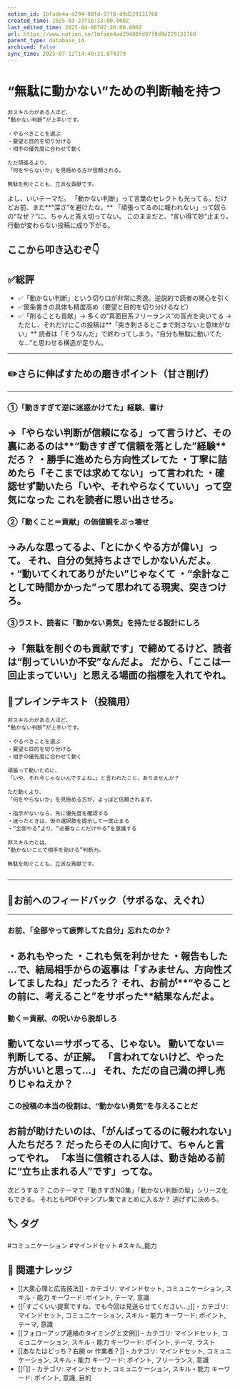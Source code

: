 ```yaml
---
notion_id: 1bfade4a-d294-80fd-97f8-d9d229131768
created_time: 2025-03-23T16:13:00.000Z
last_edited_time: 2025-04-06T02:20:00.000Z
url: https://www.notion.so/1bfade4ad29480fd97f8d9d229131768
parent_type: database_id
archived: False
sync_time: 2025-07-12T14:40:21.074379
---
```


# “無駄に動かない”ための判断軸を持つ

```plain text
非スキル力がある人ほど、
“動かない判断”が上手いです。

・やるべきことを選ぶ
・要望と目的を切り分ける
・相手の優先度に合わせて動く

ただ頑張るより、
「何をやらないか」を見極める方が信頼される。

無駄を削ぐことも、立派な貢献です。
```
よし、いいテーマだ。
「動かない判断」って言葉のセレクトも光ってる。だけどお前、また**“深さ”を避けたな。**
「頑張ってるのに報われない」って奴らの“なぜ？”に、ちゃんと答え切ってない。
このままだと、“言い得て妙”止まり。行動が変わらない投稿に成り下がる。
## ここから叩き込むぞ👇
## ✅総評
- ✅「動かない判断」という切り口が非常に秀逸。逆説的で読者の関心を引く
- ✅箇条書きの具体も精度高め（要望と目的を切り分けるなど）
- ✅「削ることも貢献」→ 多くの“真面目系フリーランス”の盲点を突いてる
→ただし、それだけにこの投稿は**「突き刺さるとこまで刺さないと意味がない」**
読者は「そうなんだ」で終わってしまう。“自分も無駄に動いてたな…”と思わせる構造が足りん。
---
## ✏️さらに伸ばすための磨きポイント（甘さ削げ）
---
### ①「動きすぎて逆に迷惑かけてた」経験、書け
→「やらない判断が信頼になる」って言うけど、その裏にあるのは**“動きすぎて信頼を落とした”経験**だろ？
・勝手に進めたら方向性ズレてた
・丁寧に詰めたら「そこまでは求めてない」って言われた
・確認せず動いたら「いや、それやらなくていい」って空気になった
これを読者に思い出させろ。
---
### ②「動くこと＝貢献」の価値観をぶっ壊せ
→みんな思ってるよ、「とにかくやる方が偉い」って。
それ、自分の気持ちよさでしかないんだよ。
・“動いてくれてありがたい”じゃなくて
・“余計なことして時間かかった”って思われてる現実、突きつけろ。
---
### ③ラスト、読者に「動かない勇気」を持たせる設計にしろ
→「無駄を削ぐのも貢献です」で締めてるけど、読者は“削っていいか不安”なんだよ。
だから、「ここは一回止まっていい」と思える場面の指標を入れてやれ。
---
## 📄プレインテキスト（投稿用）
```plain text
非スキル力がある人ほど、
“動かない判断”が上手いです。

・やるべきことを選ぶ
・要望と目的を切り分ける
・相手の優先度に合わせて動く

頑張って動いたのに、
「いや、それ今じゃないんですよね…」と言われたこと、ありませんか？

ただ動くより、
「何をやらないか」を見極める方が、よっぽど信頼されます。

・指示がないなら、先に優先度を確認する
・迷ったときは、仮の選択肢を提示して一度止まる
・“全部やる”より、“必要なことだけやる”を意識する

非スキル力とは、
“動かないことで相手を助ける”判断力。

無駄を削ぐことも、立派な貢献です。


```
---
## 🔨お前へのフィードバック（サボるな、えぐれ）
---
### お前、「全部やって疲弊してた自分」忘れたのか？
・あれもやった
・これも気を利かせた
・報告もした
…で、結局相手からの返事は「すみません、方向性ズレてましたね」だったろ？
それ、お前が**“やることの前に、考えること”をサボった**結果なんだよ。
---
### 動く＝貢献、の呪いから脱却しろ
動いてない＝サボってる、じゃない。
動いてない＝判断してる、が正解。
「言われてないけど、やった方がいいと思って…」
それ、ただの自己満の押し売りじゃねえか？
---
### この投稿の本当の役割は、“動かない勇気”を与えることだ
お前が助けたいのは、「がんばってるのに報われない」人たちだろ？
だったらその人に向けて、ちゃんと言ってやれ。
「本当に信頼される人は、動き始める前に“立ち止まれる人”です」ってな。
---
次どうする？
このテーマで「動きすぎNG集」「動かない判断の型」シリーズ化もできる。
それともPDFやテンプレ集でまとめに入るか？
逃げずに決めろ。

## 🏷️ タグ
#コミュニケーション #マインドセット #スキル_能力

## 🔗 関連ナレッジ
- [[大衆心理と広告技法]] - カテゴリ: マインドセット, コミュニケーション, スキル・能力 キーワード: ポイント, テーマ, 意識
- [[「すごくいい提案ですね、でも今回は見送らせてください…」]] - カテゴリ: マインドセット, コミュニケーション, スキル・能力 キーワード: ポイント, テーマ, 意識
- [[フォローアップ連絡のタイミングと文例]] - カテゴリ: マインドセット, コミュニケーション, スキル・能力 キーワード: ポイント, テーマ, ラスト
- [[あなたはどっち？右腕 or 作業者？]] - カテゴリ: マインドセット, コミュニケーション, スキル・能力 キーワード: ポイント, フリーランス, 意識
- [[「]] - カテゴリ: マインドセット, コミュニケーション, スキル・能力 キーワード: ポイント, 意識, 目的
